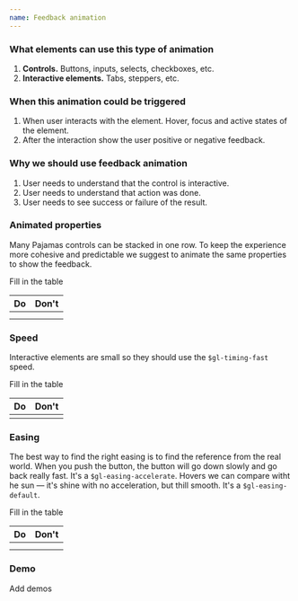 ```yaml
---
name: Feedback animation
---
```


### What elements can use this type of animation

1. **Controls.** Buttons, inputs, selects, checkboxes, etc.
1. **Interactive elements.** Tabs, steppers, etc.

### When this animation could be triggered

1. When user interacts with the element. Hover, focus and active states of the element.
1. After the interaction show the user positive or negative feedback.

### Why we should use feedback animation

1. User needs to understand that the control is interactive.
1. User needs to understand that action was done.
1. User needs to see success or failure of the result.

### Animated properties

Many Pajamas controls can be stacked in one row. To keep the experience more cohesive and predictable we suggest to animate the same properties to show the feedback. 

<todo>Fill in the table</todo>

| Do | Don't |
| --- | --- |
| <figure-img alt="Crisp icon on pixel grid" label="Change the border color" src="/img/icons-pixel-grid-do.svg"></figure-img> | <figure-img alt="Crisp icon on pixel grid" label="Change the border width" src="/img/icons-pixel-grid-dont.svg"></figure-img> |
| <figure-img alt="Crisp icon on pixel grid" label="Change the background and border colors for all the controls" src="/img/icons-pixel-grid-do.svg"></figure-img> | <figure-img alt="Crisp icon on pixel grid" label="Change the background or border colors for some of the controls" src="/img/icons-pixel-grid-dont.svg"></figure-img> |

### Speed

Interactive elements are small so they should use the `$gl-timing-fast` speed.

<todo>Fill in the table</todo>

| Do | Don't |
| --- | --- |
| <figure-img alt="Crisp icon on pixel grid" label="$gl-timing-fast speed" src="/img/icons-pixel-grid-do.svg"></figure-img> | <figure-img alt="Crisp icon on pixel grid" label="$gl-timing-slow speed" src="/img/icons-pixel-grid-dont.svg"></figure-img> |

### Easing

The best way to find the right easing is to find the reference from the real world. When you push the button, the button will go down slowly and go back really fast. It's a `$gl-easing-accelerate`. Hovers we can compare witht he sun — it's shine with no acceleration, but thill smooth. It's a `$gl-easing-default`.

<todo>Fill in the table</todo>

| Do | Don't |
| --- | --- |
| <figure-img alt="Crisp icon on pixel grid" label="$gl-easing-accelerate easing for focus and active states" src="/img/icons-pixel-grid-do.svg"></figure-img> | <figure-img alt="Crisp icon on pixel grid" label="$gl-easing-decelerate easing for focus and active states" src="/img/icons-pixel-grid-dont.svg"></figure-img> |
| <figure-img alt="Crisp icon on pixel grid" label="$gl-easing-default easing for hover state" src="/img/icons-pixel-grid-do.svg"></figure-img> | <figure-img alt="Crisp icon on pixel grid" label="$gl-easing-decelerate easing for hover state" src="/img/icons-pixel-grid-dont.svg"></figure-img> |

### Demo

<todo>Add demos</todo>
